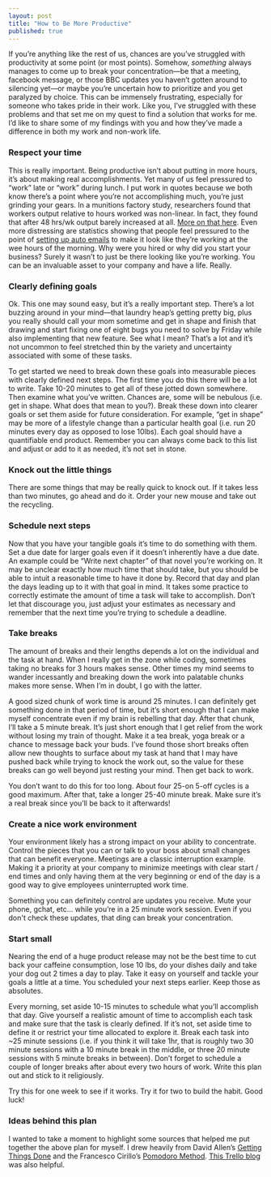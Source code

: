 ```yaml
---
layout: post
title: "How to Be More Productive"
published: true
---
```


If you’re anything like the rest of us, chances are you’ve struggled with productivity at some point (or most points). Somehow, *something* always manages to come up to break your concentration—be that a meeting, facebook message, or those BBC updates you haven’t gotten around to silencing yet—or maybe you’re uncertain how to prioritize and you get paralyzed by choice. This can be immensely frustrating, especially for someone who takes pride in their work. Like you, I’ve struggled with these problems and that set me on my quest to find a solution that works for me. I’d like to share some of my findings with you and how they’ve made a difference in both my work and non-work life.

### Respect your time
This is really important. Being productive isn’t about putting in more hours, it’s about making real accomplishments. Yet many of us feel pressured to “work” late or “work” during lunch. I put work in quotes because we both know there’s a point where you’re not accomplishing much, you’re just grinding your gears. In a munitions factory study, researchers found that workers output relative to hours worked was non-linear. In fact, they found that after 48 hrs/wk output barely increased at all. [More on that here](http://www.economist.com/blogs/freeexchange/2014/12/working-hours). Even more distressing are statistics showing that people feel pressured to the point of [setting up auto emails](http://www.relentlesseconomics.com/2016/04/27/what-exactly-is-gained-by-competitive-overtime/) to make it look like they’re working at the wee hours of the morning. Why were you hired or why did you start your business? Surely it wasn’t to just be there looking like you’re working. You can be an invaluable asset to your company and have a life. Really.

### Clearly defining goals
Ok. This one may sound easy, but it’s a really important step. There’s a lot buzzing around in your mind&mdash;that laundry heap’s getting pretty big, plus you really should call your mom sometime and get in shape and finish that drawing and start fixing one of eight bugs you need to solve by Friday while also implementing that new feature. See what I mean? That’s a lot and it’s not uncommon to feel stretched thin by the variety and uncertainty associated with some of these tasks.

To get started we need to break down these goals into measurable pieces with clearly defined next steps. The first time you do this there will be a lot to write. Take 10-20 minutes to get all of these jotted down somewhere. Then examine what you’ve written. Chances are, some will be nebulous (i.e. get in shape. What does that mean to you?). Break these down into clearer goals or set them aside for future consideration. For example, “get in shape” may be more of a lifestyle change than a particular health goal (i.e. run 20 minutes every day as opposed to lose 10lbs). Each goal should have a quantifiable end product. Remember you can always come back to this list and adjust or add to it as needed, it’s not set in stone.

### Knock out the little things
There are some things that may be really quick to knock out. If it takes less than two minutes, go ahead and do it. Order your new mouse and take out the recycling. 

### Schedule next steps
Now that you have your tangible goals it’s time to do something with them. Set a due date for larger goals even if it doesn’t inherently have a due date. An example could be “Write next chapter” of that novel you’re working on. It may be unclear exactly how much time that should take, but you should be able to intuit a reasonable time to have it done by. Record that day and plan the days leading up to it with that goal in mind. It takes some practice to correctly estimate the amount of time a task will take to accomplish. Don’t let that discourage you, just adjust your estimates as necessary and remember that the next time you’re trying to schedule a deadline.

### Take breaks
The amount of breaks and their lengths depends a lot on the individual and the task at hand. When I really get in the zone while coding, sometimes taking no breaks for 3 hours makes sense. Other times my mind seems to wander incessantly and breaking down the work into palatable chunks makes more sense. When I’m in doubt, I go with the latter.

A good sized chunk of work time is around 25 minutes. I can definitely get something done in that period of time, but it’s short enough that I can make myself concentrate even if my brain is rebelling that day. After that chunk, I’ll take a 5 minute break. It’s just short enough that I get relief from the work without losing my train of thought. Make it a tea break, yoga break or a chance to message back your buds. I’ve found those short breaks often allow new thoughts to surface about my task at hand that I may have pushed back while trying to knock the work out, so the value for these breaks can go well beyond just resting your mind. Then get back to work.

You don’t want to do this for too long. About four 25-on 5-off cycles is a good maximum. After that, take a longer 25-40 minute break. Make sure it’s a real break since you’ll be back to it afterwards!

### Create a nice work environment
Your environment likely has a strong impact on your ability to concentrate. Control the pieces that you can or talk to your boss about small changes that can benefit everyone. Meetings are a classic interruption example. Making it a priority at your company to minimize meetings with clear start / end times and only having them at the very beginning or end of the day is a good way to give employees uninterrupted work time.

Something you can definitely control are updates you receive. Mute your phone, gchat, etc… while you’re in a 25 minute work session. Even if you don't check these updates, that ding can break your concentration.

### Start small
Nearing the end of a huge product release may not be the best time to cut back your caffeine consumption, lose 10 lbs, do your dishes daily and take your dog out 2 times a day to play. Take it easy on yourself and tackle your goals a little at a time. You scheduled your next steps earlier. Keep those as absolutes.

Every morning, set aside 10-15 minutes to schedule what you’ll accomplish that day. Give yourself a realistic amount of time to accomplish each task and make sure that the task is clearly defined. If it’s not, set aside time to define it or restrict your time allocated to explore it. Break each task into ~25 minute sessions (i.e. if you think it will take 1hr, that is roughly two 30 minute sessions with a 10 minute break in the middle, or three 20 minute sessions with 5 minute breaks in between). Don’t forget to schedule a couple of longer breaks after about every two hours of work. Write this plan out and stick to it religiously.

Try this for one week to see if it works. Try it for two to build the habit. Good luck!

### Ideas behind this plan
I wanted to take a moment to highlight some sources that helped me put together the above plan for myself. I drew heavily from David Allen’s [Getting Things Done](http://gettingthingsdone.com/) and the Francesco Cirillo’s [Pomodoro Method](http://cirillocompany.de/pages/pomodoro-technique). [This Trello blog](http://blog.trello.com/slacking-off-speed-up-productivity?utm_source=newsletter&utm_campaign=Jan2017_Newsletter2&utm_medium=email) was also helpful.
